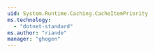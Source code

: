```yaml
---
uid: System.Runtime.Caching.CacheItemPriority
ms.technology: 
  - "dotnet-standard"
ms.author: "riande"
manager: "ghogen"
---
```


